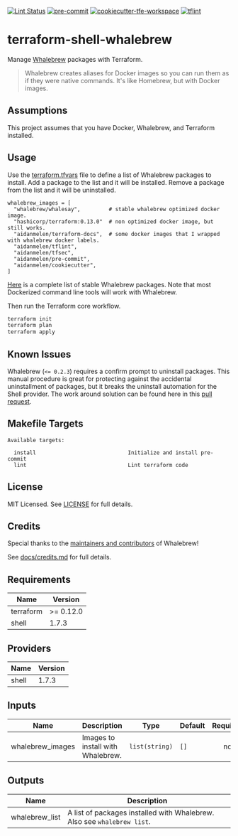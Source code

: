 [![Lint Status](https://github.com/aidanmelen/terraform-shell-whalebrew/workflows/Lint/badge.svg)](https://github.com/aidanmelen/terraform-shell-whalebrew/actions)
[![pre-commit](https://img.shields.io/badge/pre--commit-enabled-brightgreen?logo=pre-commit&logoColor=white)](https://github.com/pre-commit/pre-commit)
[![cookiecutter-tfe-workspace](https://img.shields.io/badge/cookiecutter--tfe--workspace-enabled-brightgreen)](https://github.com/ps-data/cookiecutter-tfe-workspace)
[![tflint](https://img.shields.io/badge/code--style-tflint-black)](https://github.com/terraform-linters/tflint)


# terraform-shell-whalebrew

Manage [Whalebrew](https://github.com/whalebrew/whalebrew) packages with Terraform.

> Whalebrew creates aliases for Docker images so you can run them as if they were native commands. It's like Homebrew, but with Docker images.

## Assumptions

This project assumes that you have Docker, Whalebrew, and Terraform installed.

## Usage

Use the [terraform.tfvars](https://github.com/aidanmelen/terraform-shell-whalebrew/terraform.tfvars) file to define a list of Whalebrew packages to install. Add a package to the list and it will be installed. Remove a package from the list and it will be uninstalled.

```
whalebrew_images = [
  "whalebrew/whalesay",         # stable whalebrew optimized docker image.
  "hashicorp/terraform:0.13.0"  # non optimized docker image, but still works.
  "aidanmelen/terraform-docs",  # some docker images that I wrapped with whalebrew docker labels.
  "aidanmelen/tflint",
  "aidanmelen/tfsec",
  "aidanmelen/pre-commit",
  "aidanmelen/cookiecutter",
]
```

[Here](https://github.com/whalebrew/whalebrew-packages/) is a complete list of stable Whalebrew packages. Note that most Dockerized command line tools will work with Whalebrew.

Then run the Terraform core workflow.

```bash
terraform init
terraform plan
terraform apply
```

## Known Issues

Whalebrew (`<= 0.2.3`) requires a confirm prompt to uninstall packages. This manual procedure is great for protecting against the accidental uninstallment of packages, but it breaks the uninstall automation for the Shell provider. The work around solution can be found here in this [pull request](https://github.com/whalebrew/whalebrew/pull/107).

## Makefile Targets

```text
Available targets:

  install                             Initialize and install pre-commit
  lint                                Lint terraform code
```

## License

MIT Licensed. See [LICENSE](https://github.com/aidanmelen/terraform-shell-whalebrew/tree/master/LICENSE) for full details.

## Credits

Special thanks to the [maintainers and contributors](https://github.com/whalebrew/whalebrew/graphs/contributors) of Whalebrew!

See [docs/credits.md](https://github.com/aidanmelen/terraform-shell-whalebrew/tree/master/docs/credits.md) for full details.


<!-- BEGINNING OF PRE-COMMIT-TERRAFORM DOCS HOOK -->
## Requirements

| Name | Version |
|------|---------|
| terraform | >= 0.12.0 |
| shell | 1.7.3 |

## Providers

| Name | Version |
|------|---------|
| shell | 1.7.3 |

## Inputs

| Name | Description | Type | Default | Required |
|------|-------------|------|---------|:--------:|
| whalebrew\_images | Images to install with Whalebrew. | `list(string)` | `[]` | no |

## Outputs

| Name | Description |
|------|-------------|
| whalebrew\_list | A list of packages installed with Whalebrew. Also see `whalebrew list`. |

<!-- END OF PRE-COMMIT-TERRAFORM DOCS HOOK -->
